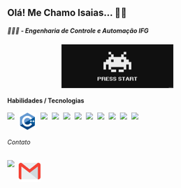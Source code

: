 
<h2>Olá! Me Chamo Isaias... 👋🏼</h2>
<h5>👨🏼‍🎓 - Engenharia de Controle e Automação IFG</h5>
<div style="display:flex;justify-content: center;">
<img src="incos/wMkRou.gif" alt="Alt Text" height=" 100px">
</div>

<h4> Habilidades / Tecnologias</h4>
<div style="display:flex;flex-direction: row;gap: 10px;">
    <img src="https://cdn.jsdelivr.net/gh/devicons/devicon/icons/python/python-original-wordmark.svg" height= "40px"/>
    <img src= "incos/incocplus.svg" height= "40px">
    <img src="https://cdn.jsdelivr.net/gh/devicons/devicon/icons/html5/html5-original-wordmark.svg" height= "40px"/>
    <img src="https://cdn.jsdelivr.net/gh/devicons/devicon/icons/css3/css3-original-wordmark.svg" height= "40px"/>
    <img src="https://cdn.jsdelivr.net/gh/devicons/devicon/icons/javascript/javascript-original.svg" height= "40px"/>
    <img src="https://cdn.jsdelivr.net/gh/devicons/devicon/icons/postgresql/postgresql-original-wordmark.svg" height= "40px"/>
    <img src="https://cdn.jsdelivr.net/gh/devicons/devicon/icons/sqlite/sqlite-original.svg" height= "40px"/>
    <img src="https://cdn.jsdelivr.net/gh/devicons/devicon/icons/flask/flask-original.svg" height= "40px"/>
    <img src="https://cdn.jsdelivr.net/gh/devicons/devicon/icons/arduino/arduino-original-wordmark.svg" height= "40px"/>
    <img src="https://cdn.jsdelivr.net/gh/devicons/devicon/icons/figma/figma-original.svg" height= "40px"/>
    <img src="https://cdn.jsdelivr.net/gh/devicons/devicon/icons/git/git-original.svg" height= "40px"/>    
</div>

<h6 style="margin-top:px;">Contato</h6>
<div style="display:flex;flex-direction: row;gap: 10px;">
 <a href="linkedin.com/in/isaias-a-26a6161b4">
        <img src="https://cdn.jsdelivr.net/gh/devicons/devicon/icons/linkedin/linkedin-original.svg" height=" 45px"/>
    </a>
<a href="mailto:isaiasguedesdearaujo30@gmail.com">
        <img src="incos/gmail.png" height=" 50px" />
    </a>
</div>
